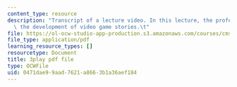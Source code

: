 ```yaml
---
content_type: resource
description: "Transcript of a lecture video. In this lecture, the professors discuss\
  \ the development of video game stories.\t"
file: https://ol-ocw-studio-app-production.s3.amazonaws.com/courses/cms-611j-creating-video-games-fall-2014/0471dae99aad7621a8663b1a36aef184_SSnV-2uWG9w.pdf
file_type: application/pdf
learning_resource_types: []
resourcetype: Document
title: 3play pdf file
type: OCWFile
uid: 0471dae9-9aad-7621-a866-3b1a36aef184
---
```

